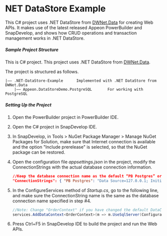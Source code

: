 # <b>NET DataStore Example</b>

This C# project uses .NET DataStore from [DWNet.Data](<https://www.nuget.org/packages/DWNet.Data/>) for creating Web APIs.  It makes use of the latest released Appeon PowerBuilder and SnapDevelop, and shows how CRUD operations and transaction management works in .NET DataStore.

##### Sample Project Structure

This is C# project. This project uses .NET DataStore from [DWNet.Data](<https://www.nuget.org/packages/DWNet.Data/>). 

The project is structured as follows.

```
|—— .NET-DataStore-Example		Implemented with .NET DataStore from DWNet.Data
    |—— Appeon.DataStoreDemo.PostgreSQL       For working with PostgreSQL
```

##### Setting Up the Project

1. Open the PowerBuilder project in PowerBuilder IDE.

2. Open the C# project in SnapDevelop IDE. 

3. In SnapDevelop, in Tools > NuGet Package Manager > Manage NuGet Packages for Solution, make sure that Internet connection is available and the option "Include prerelease" is selected, so that the NuGet package can be restored.

4. Open the configuration file *appsettings.json* in the project, modify the ConnectionStrings with the actual database connection information. 

   ```json
   //Keep the database connection name as the default “PB Postgres” or change it to a name you prefer to use, and change the Data Source, User ID, Password and Initial Catalog according to the actual settings
   "ConnectionStrings": { "PB Postgres": "Data Source=127.0.0.1; Initial Catalog=PB Postgres; Integrated Security=False; User ID=sa; Password=123456; Pooling=True; Min Pool Size=0; Max Pool Size=100; ApplicationIntent=ReadWrite" } 
   ```

5. In the ConfigureServices method of *Startup.cs*, go to the following line, and make sure the ConnectionString name is the same as the database connection name specified in step #4.

   ```C#
   //Note: Change "OrderContext" if you have changed the default DataContext file name; change the "PB Postgres" if you have changed the database connection name in appsettings.json 
   services.AddDataContext<OrderContext>(m => m.UseSqlServer(Configuration["ConnectionStrings:PB Postgres"])); 
   ```

6. Press Ctrl+F5 in SnapDevelop IDE to build the project and run the Web APIs. 